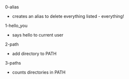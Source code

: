 0-alias
* creates an alias to delete everything listed - everything!

1-hello_you
* says hello to current user

2-path
* add directory to PATH

3-paths
* counts directories in PATH
